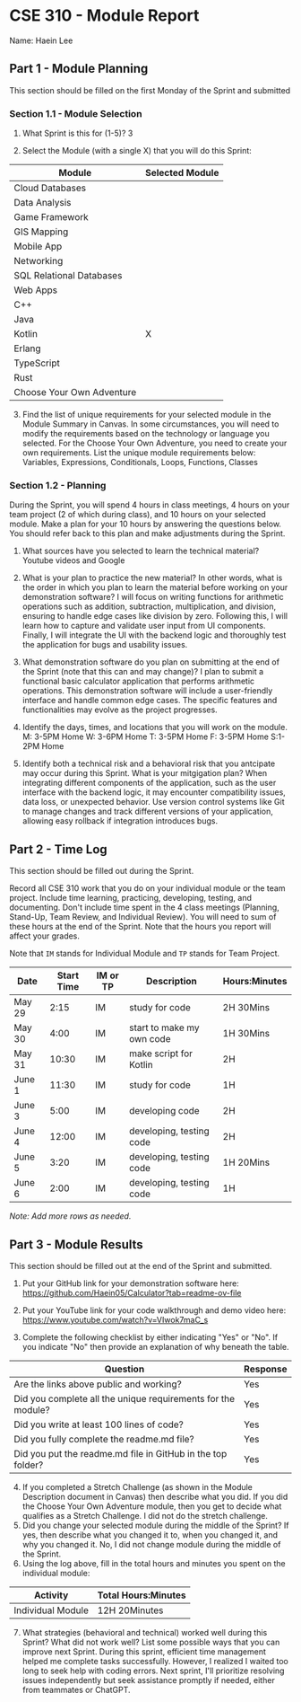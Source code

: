 # CSE 310 - Module Report

Name: Haein Lee

## Part 1 - Module Planning

This section should be filled on the first Monday of the Sprint and submitted

### Section 1.1 - Module Selection

1. What Sprint is this for (1-5)? 3

2. Select the Module (with a single X) that you will do this Sprint:

| Module                    | Selected Module |
| ------------------------- | --------------- |
| Cloud Databases           |                 |
| Data Analysis             |                 |
| Game Framework            |                 |
| GIS Mapping               |                 |
| Mobile App                |                 |
| Networking                |                 |
| SQL Relational Databases  |                 |
| Web Apps                  |                 |
| C++                       |                 |
| Java                      |                 |
| Kotlin                    | X               |
| Erlang                    |                 |
| TypeScript                |                 |
| Rust                      |                 |
| Choose Your Own Adventure |                 |

3. Find the list of unique requirements for your selected module in the Module Summary in Canvas. In some circumstances, you will need to modify the requirements based on the technology or language you selected. For the Choose Your Own Adventure, you need to create your own requirements. List the unique module requirements below: Variables, Expressions, Conditionals, Loops, Functions, Classes

### Section 1.2 - Planning

During the Sprint, you will spend 4 hours in class meetings, 4 hours on your team project (2 of which during class), and 10 hours on your selected module. Make a plan for your 10 hours by answering the questions below. You should refer back to this plan and make adjustments during the Sprint.

1. What sources have you selected to learn the technical material? Youtube videos and Google

2. What is your plan to practice the new material? In other words, what is the order in which you plan to learn the material before working on your demonstration software? I will focus on writing functions for arithmetic operations such as addition, subtraction, multiplication, and division, ensuring to handle edge cases like division by zero. Following this, I will learn how to capture and validate user input from UI components. Finally, I will integrate the UI with the backend logic and thoroughly test the application for bugs and usability issues.

3. What demonstration software do you plan on submitting at the end of the Sprint (note that this can and may change)? I plan to submit a functional basic calculator application that performs arithmetic operations. This demonstration software will include a user-friendly interface and handle common edge cases. The specific features and functionalities may evolve as the project progresses.

4. Identify the days, times, and locations that you will work on the module.
   M: 3-5PM Home W: 3-6PM Home T: 3-5PM Home F: 3-5PM Home S:1-2PM Home

5. Identify both a technical risk and a behavioral risk that you antcipate may occur during this Sprint. What is your mitgigation plan? When integrating different components of the application, such as the user interface with the backend logic, it may encounter compatibility issues, data loss, or unexpected behavior. Use version control systems like Git to manage changes and track different versions of your application, allowing easy rollback if integration introduces bugs.

## Part 2 - Time Log

This section should be filled out during the Sprint.

Record all CSE 310 work that you do on your individual module or the team project. Include time learning, practicing, developing, testing, and documenting. Don't include time spent in the 4 class meetings (Planning, Stand-Up, Team Review, and Individual Review). You will need to sum of these hours at the end of the Sprint. Note that the hours you report will affect your grades.

Note that `IM` stands for Individual Module and `TP` stands for Team Project.

| Date | Start Time | IM or TP | Description          | Hours:Minutes |
|--| ---------- | -------- | -------------------- | ------------- |
| May 29 | 2:15       | IM       | study for code       | 2H 30Mins     |
| May 30 | 4:00       | IM       | start to make my own code   | 1H 30Mins     |
| May 31 | 10:30      | IM       | make script for Kotlin | 2H            |
| June 1 | 11:30      | IM       | study for code       | 1H            |
| June 3 | 5:00       | IM       | developing code      | 2H            |
| June 4 | 12:00      | IM       | developing, testing code|    2H      |
| June 5 | 3:20       | IM       | developing, testing code|   1H 20Mins|
| June 6 |  2:00      | IM       | developing, testing code|    1H      |

_Note: Add more rows as needed._

## Part 3 - Module Results

This section should be filled out at the end of the Sprint and submitted.

1. Put your GitHub link for your demonstration software here: https://github.com/Haein05/Calculator?tab=readme-ov-file

2. Put your YouTube link for your code walkthrough and demo video here: https://www.youtube.com/watch?v=VIwok7maC_s

3. Complete the following checklist by either indicating "Yes" or "No". If you indicate "No" then provide an explanation of why beneath the table.

| Question                                                     | Response |
| ------------------------------------------------------------ |----------|
| Are the links above public and working?                      | Yes      |
| Did you complete all the unique requirements for the module? | Yes      |
| Did you write at least 100 lines of code?                    | Yes      |
| Did you fully complete the readme.md file?                   | Yes      |
| Did you put the readme.md file in GitHub in the top folder?  | Yes      |

4. If you completed a Stretch Challenge (as shown in the Module Description document in Canvas) then describe what you did. If you did the Choose Your Own Adventure module, then you get to decide what qualifies as a Stretch Challenge.
   I did not do the stretch challenge.
5. Did you change your selected module during the middle of the Sprint? If yes, then describe what you changed it to, when you changed it, and why you changed it.
   No, I did  not change module during the middle of the Sprint.
6. Using the log above, fill in the total hours and minutes you spent on the individual module:

| Activity          | Total Hours:Minutes |
| ----------------- | ------------------- |
| Individual Module |     12H 20Minutes   |

7. What strategies (behavioral and technical) worked well during this Sprint? What did not work well? List some possible ways that you can improve next Sprint.
   During this sprint, efficient time management helped me complete tasks successfully. However, I realized I waited too long to seek help with coding errors. Next sprint, I'll prioritize resolving issues independently but seek assistance promptly if needed, either from teammates or ChatGPT. 